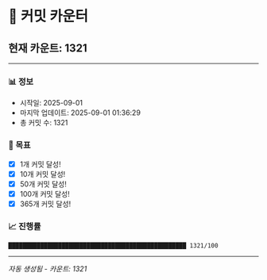 # 🔢 커밋 카운터

## 현재 카운트: 1321

---

### 📊 정보
- 시작일: 2025-09-01
- 마지막 업데이트: 2025-09-01 01:36:29
- 총 커밋 수: 1321

### 🎯 목표
- [x] 1개 커밋 달성!
- [x] 10개 커밋 달성!
- [x] 50개 커밋 달성!
- [x] 100개 커밋 달성!
- [x] 365개 커밋 달성!

### 📈 진행률
```
██████████████████████████████████████████████████ 1321/100
```

---
*자동 생성됨 - 카운트: 1321*
